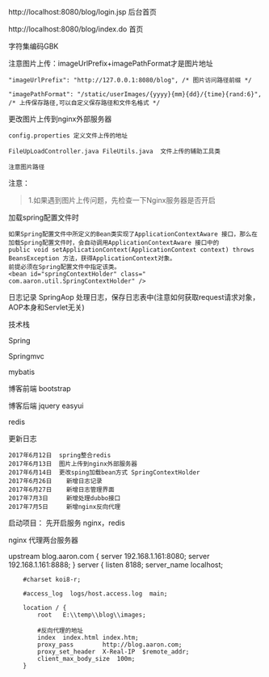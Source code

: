 http://localhost:8080/blog/login.jsp 后台首页

http://localhost:8080/blog/index.do 首页

字符集编码GBK

注意图片上传：imageUrlPrefix+imagePathFormat才是图片地址

	"imageUrlPrefix": "http://127.0.0.1:8080/blog", /* 图片访问路径前缀 */
	
	"imagePathFormat": "/static/userImages/{yyyy}{mm}{dd}/{time}{rand:6}", /* 上传保存路径,可以自定义保存路径和文件名格式 */

更改图片上传到nginx外部服务器

	config.properties 定义文件上传的地址
	
	FileUpLoadController.java FileUtils.java  文件上传的辅助工具类
	
	注意图片路径


注意：

> 1.如果遇到图片上传问题，先检查一下Nginx服务器是否开启

	
加载spring配置文件时

    如果Spring配置文件中所定义的Bean类实现了ApplicationContextAware 接口，那么在加载Spring配置文件时，会自动调用ApplicationContextAware 接口中的
    public void setApplicationContext(ApplicationContext context) throws BeansException 方法，获得ApplicationContext对象。
    前提必须在Spring配置文件中指定该类。 
	<bean id="springContextHolder" class=" com.aaron.util.SpringContextHolder" />  

日志记录
	SpringAop 处理日志，保存日志表中(注意如何获取request请求对象，AOP本身和Servlet无关)


技术栈

Spring

Springmvc

mybatis

博客前端 bootstrap

博客后端 jquery easyui

redis

更新日志

	2017年6月12日	spring整合redis
	2017年6月13日	图片上传到nginx外部服务器
	2017年6月14日	更改sping加载bean方式 SpringContextHolder
	2017年6月26日    新增日志记录
	2017年6月27日    新增日志管理界面
	2017年7月3日     新增处理dubbo接口
	2017年7月5日     新增nginx反向代理

启动项目：
	先开启服务 nginx，redis


nginx 代理两台服务器

upstream blog.aaron.com {
		server 192.168.1.161:8080;
		server 192.168.1.161:8888;
	}
server {
        listen       8188;
        server_name  localhost;

        #charset koi8-r;

        #access_log  logs/host.access.log  main;

        location / {
            root   E:\\temp\\blog\\images;
			
			#反向代理的地址
            index  index.html index.htm;     
            proxy_pass        http://blog.aaron.com;     
            proxy_set_header  X-Real-IP  $remote_addr;     
            client_max_body_size  100m;  
        }